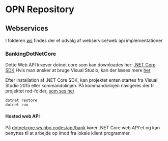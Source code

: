 # OPN Repository

## Webservices
I folderen [ws](opn/ws/) findes der et udvalg af webservice/web api implementationer 

### BankingDotNetCore
Dette Web API kræver dotnet core som kan downloades her: [.NET Core SDK](https://go.microsoft.com/fwlink/?LinkID=827524)
Hvis man ønsker at bruge Visual Studio, kan der læses mere [her](https://www.microsoft.com/net/core#windows)

Efter installation af .NET Core SDK, kan projektet enten startes fra Visual Studio 2015 eller kommandolinjen.
På kommandolinjen navigeres der til projektet rod-folder, [som ses her](opn/ws/BankingDotNetCore/)

```
dotnet restore
dotnet run
```

#### Hosted web API
På [dotnetcore.ws.nbo.codes/api/bank](http://dotnetcore.ws.nbo.codes/api/bank) kører .NET Core web API'et og kan benyttes til at arbejde op imod fra lokale klient programmer.

